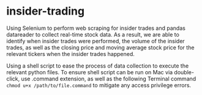 # insider-trading
Using Selenium to perform web scraping for insider trades and pandas datareader to collect real-time stock data.
As a result, we are able to identify when insider trades were performed, the volume of the insider trades, as well as the closing price and moving average stock price for the relevant tickers when the insider trades happened.

Using a shell script to ease the process of data collection to execute the relevant python files. To ensure shell script can be run on Mac via double-click, use .command extension, as well as the following Terminal command `chmod u+x /path/to/file.command` to mitigate any access privilege errors. 
